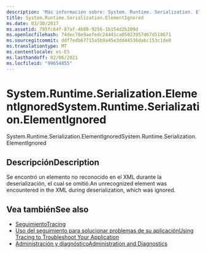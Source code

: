 ```yaml
---
description: 'Más información sobre: System. Runtime. Serialization. ElementIgnored'
title: System.Runtime.Serialization.ElementIgnored
ms.date: 03/30/2017
ms.assetid: 795fc64f-07af-4b88-9256-1b154d2b209d
ms.openlocfilehash: 74dec78e9aefedc24441ca05023957d67d518671
ms.sourcegitcommit: ddf7edb67715a5b9a45e3dd44536dabc153c1de0
ms.translationtype: MT
ms.contentlocale: es-ES
ms.lasthandoff: 02/06/2021
ms.locfileid: "99654855"
---
```

# <a name="systemruntimeserializationelementignored"></a><span data-ttu-id="50725-103">System.Runtime.Serialization.ElementIgnored</span><span class="sxs-lookup"><span data-stu-id="50725-103">System.Runtime.Serialization.ElementIgnored</span></span>

<span data-ttu-id="50725-104">System.Runtime.Serialization.ElementIgnored</span><span class="sxs-lookup"><span data-stu-id="50725-104">System.Runtime.Serialization.ElementIgnored</span></span>  
  
## <a name="description"></a><span data-ttu-id="50725-105">Descripción</span><span class="sxs-lookup"><span data-stu-id="50725-105">Description</span></span>  

 <span data-ttu-id="50725-106">Se encontró un elemento no reconocido en el XML durante la deserialización, el cual se omitió.</span><span class="sxs-lookup"><span data-stu-id="50725-106">An unrecognized element was encountered in the XML during deserialization, which was ignored.</span></span>  
  
## <a name="see-also"></a><span data-ttu-id="50725-107">Vea también</span><span class="sxs-lookup"><span data-stu-id="50725-107">See also</span></span>

- [<span data-ttu-id="50725-108">Seguimiento</span><span class="sxs-lookup"><span data-stu-id="50725-108">Tracing</span></span>](index.md)
- [<span data-ttu-id="50725-109">Uso del seguimiento para solucionar problemas de su aplicación</span><span class="sxs-lookup"><span data-stu-id="50725-109">Using Tracing to Troubleshoot Your Application</span></span>](using-tracing-to-troubleshoot-your-application.md)
- [<span data-ttu-id="50725-110">Administración y diagnóstico</span><span class="sxs-lookup"><span data-stu-id="50725-110">Administration and Diagnostics</span></span>](../index.md)
